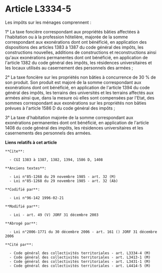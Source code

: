 # Article L3334-5

Les impôts sur les ménages comprennent :

1° La taxe foncière correspondant aux propriétés bâties affectées à l'habitation ou à la profession hôtelière, majorée de la
somme correspondant aux exonérations dont ont bénéficié, en application des dispositions des articles 1383 à 1387 du code
général des impôts, les constructions nouvelles, additions de constructions et reconstructions ainsi qu'aux exonérations
permanentes dont ont bénéficié, en application de l'article 1382 du code général des impôts, les résidences universitaires et
les locaux utilisés au casernement des personnels des armées ;

2° La taxe foncière sur les propriétés non bâties à concurrence de 30 % de son produit. Son produit est majoré de la somme
correspondant aux exonérations dont ont bénéficié, en application de l'article 1394 du code général des impôts, les terrains
des universités et les terrains affectés aux armées ainsi que, dans la mesure où elles sont compensées par l'Etat, des sommes
correspondant aux exonérations sur les propriétés non bâties prévues à l'article 1586 D du code général des impôts ;

3° La taxe d'habitation majorée de la somme correspondant aux exonérations permanentes dont ont bénéficié, en application de
l'article 1408 du code général des impôts, les résidences universitaires et les casernements des personnels des armées.

**Liens relatifs à cet article**

	**Cite**:

	  - CGI 1383 à 1387, 1382, 1394, 1586 D, 1408

	**Anciens textes**:

	  - Loi n°85-1268 du 29 novembre 1985 - art. 32 (M)
	  - Loi n°85-1268 du 29 novembre 1985 - art. 32 (Ab)

	**Codifié par**:

	  - Loi n°96-142 1996-02-21

	**Modifié par**:

	  - Loi - art. 49 (V) JORF 31 décembre 2003

	**Abrogé par**:

	  - Loi n°2006-1771 du 30 décembre 2006 - art. 161 () JORF 31 décembre 2006

	**Cité par**:

	  - Code général des collectivités territoriales - art. L3334-4 (M)
	  - Code général des collectivités territoriales - art. L3413-1 (M)
	  - Code général des collectivités territoriales - art. L3431-1 (M)
	  - Code général des collectivités territoriales - art. L4414-5 (M)
